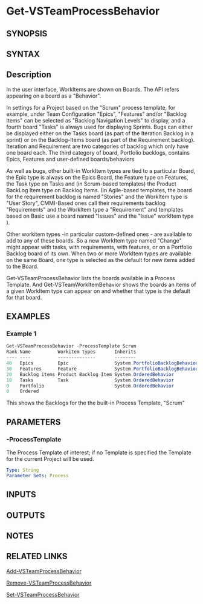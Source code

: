 <!-- #include "./common/header.md" -->

# Get-VSTeamProcessBehavior

## SYNOPSIS

<!-- #include "./synopsis/Get-VSTeamProcessBehavior.md" -->

## SYNTAX

## Description

In the user interface, WorkItems are shown on Boards. The API refers appearing on a board as a "Behavior".

In settings for a Project based on the "Scrum" process template, for example, under Team Configuration  "Epics", "Features" and/or "Backlog Items" can be selected as "Backlog Navigation Levels" to display, and a fourth board "Tasks" is always used for displaying Sprints.  Bugs can either be displayed either on the Tasks board (as part of the Iteration Backlog in a sprint) or on the Backlog-Items board (as part of the Requirement backlog). Iteration and Requirement are two categories of backlog which only have one board each. The third category of board, Portfolio backlogs, contains Epics, Features and user-defined boards/behaviors

As well as bugs, other built-in WorkItem types are tied to a particular Board, the Epic type is always on the Epics Board, the Feature type on Features, the Task type on Tasks and (in Scrum-based templates) the Product BackLog Item type on Backlog Items. (In Agile-based templates, the board for the requirement backlog is named "Stories" and the WorkItem type is "User Story", CMMI-Based ones call their requirements backlog "Requirements" and the WorkItem type a "Requirement" and templates based on Basic use a board named "Issues" and the "Issue" workItem type ).

Other workitem types -in particular custom-defined ones - are available to add to any of these boards. So a new WorkItem type named "Change" might appear with tasks, with requirements, with features, or on a Portfolio Backlog board of its own. When two or more WorkItem types are available on the same Board, one type is selected as the default for new items added to the Board.

Get-VSTeamProcessBehavior lists the boards available in a Process Template. And Get-VSTeamWorkItemBehavior shows the boards an items of a given WorkItem type can appear on and whether that type is the default for that board.

## EXAMPLES

### Example 1

```powershell
Get-VSTeamProcessBehavior -ProcessTemplate Scrum
Rank Name          Workitem types       Inherits                        color  Description
---- ----          --------------       --------                        -----  -----------
40   Epics         Epic                 System.PortfolioBacklogBehavior FF7B00 Epic level ...
30   Features      Feature              System.PortfolioBacklogBehavior 773B93 Feature level...
20   Backlog items Product Backlog Item System.OrderedBehavior          009CCC Requirement level...
10   Tasks         Task                 System.OrderedBehavior          F2CB1D Task level ...
0    Portfolio                          System.OrderedBehavior                 Portfolio ...
0    Ordered                                                                   Enables work items...
```

This shows the Backlogs for the the built-in Process Template, "Scrum"

## PARAMETERS

### -ProcessTemplate

The Process Template of interest; if no Template is specified the Template for the current Project will be used.

```yaml
Type: String
Parameter Sets: Process
```

## INPUTS

## OUTPUTS

## NOTES

## RELATED LINKS

[Add-VSTeamProcessBehavior](Add-VSTeamProcessBehavior.md)

[Remove-VSTeamProcessBehavior](Remove-VSTeamProcessBehavior.md)

[Set-VSTeamProcessBehavior](Set-VSTeamProcessBehavior.md)